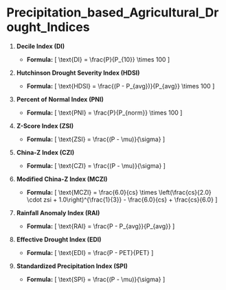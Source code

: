 # Precipitation_based_Agricultural_Drought_Indices

1. **Decile Index (DI)**
   - **Formula:** 
     \[
     \text{DI} = \frac{P}{P_{10}} \times 100
     \]

2. **Hutchinson Drought Severity Index (HDSI)**
   - **Formula:** 
     \[
     \text{HDSI} = \frac{(P - P_{avg})}{P_{avg}} \times 100
     \]

3. **Percent of Normal Index (PNI)**
   - **Formula:** 
     \[
     \text{PNI} = \frac{P}{P_{norm}} \times 100
     \]

4. **Z-Score Index (ZSI)**
   - **Formula:** 
     \[
     \text{ZSI} = \frac{(P - \mu)}{\sigma}
     \]

5. **China-Z Index (CZI)**
   - **Formula:** 
     \[
     \text{CZI} = \frac{(P - \mu)}{\sigma}
     \]

6. **Modified China-Z Index (MCZI)**
   - **Formula:** 
     \[
     \text{MCZI} = \frac{6.0}{cs} \times \left(\frac{cs}{2.0} \cdot zsi + 1.0\right)^{\frac{1}{3}} - \frac{6.0}{cs} + \frac{cs}{6.0}
     \]

7. **Rainfall Anomaly Index (RAI)**
   - **Formula:** 
     \[
     \text{RAI} = \frac{P - P_{avg}}{P_{avg}}
     \]

8. **Effective Drought Index (EDI)**
   - **Formula:** 
     \[
     \text{EDI} = \frac{P - PET}{PET}
     \]

9. **Standardized Precipitation Index (SPI)**
   - **Formula:** 
     \[
     \text{SPI} = \frac{(P - \mu)}{\sigma}
     \]


